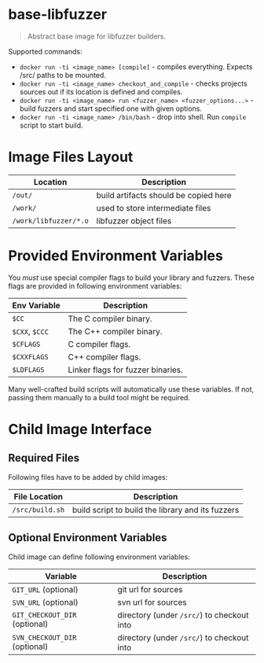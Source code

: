 # base-libfuzzer
> Abstract base image for libfuzzer builders.

Supported commands:

* `docker run -ti <image_name> [compile]` - compiles everything. Expects /src/ paths
  to be mounted.
* `docker run -ti <image_name> checkout_and_compile` - checks projects sources out 
  if its location is defined and compiles.
* `docker run -ti <image_name> run <fuzzer_name> <fuzzer_options...>` - build fuzzers and start
  specified one with given options.
* `docker run -ti <image_name> /bin/bash` - drop into shell. Run `compile` script
  to start build. 

# Image Files Layout

| Location | Description |
| -------- | ----------  |
| `/out/` | build artifacts should be copied here  |
| `/work/` | used to store intermediate files |
| `/work/libfuzzer/*.o` | libfuzzer object files |

# Provided Environment Variables

You *must* use special compiler flags to build your library and fuzzers.
These flags are provided in following environment variables:

| Env Variable    | Description
| -------------   | --------
| `$CC`           | The C compiler binary.
| `$CXX`, `$CCC`  | The C++ compiler binary.
| `$CFLAGS`       | C compiler flags.
| `$CXXFLAGS`     | C++ compiler flags.
| `$LDFLAGS`      | Linker flags for fuzzer binaries.

Many well-crafted build scripts will automatically use these variables. If not,
passing them manually to a build tool might be required.

# Child Image Interface

## Required Files

Following files have to be added by child images:

| File Location | Description |
| ------------- | ----------- |
| `/src/build.sh` | build script to build the library and its fuzzers |

## Optional Environment Variables

Child image can define following environment variables:

| Variable | Description |
| -------- | ----------- |
| `GIT_URL` (optional) | git url for sources |
| `SVN_URL` (optional) | svn url for sources |
| `GIT_CHECKOUT_DIR` (optional) | directory (under `/src/`) to checkout into |
| `SVN_CHECKOUT_DIR` (optional) | directory (under `/src/`) to checkout into |

